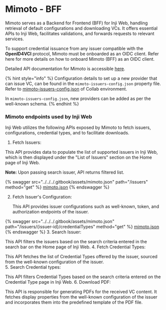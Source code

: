 # Mimoto - BFF

Mimoto serves as a Backend for Frontend (BFF) for Inji Web, handling retrieval of default configurations and downloading VCs. It offers essential APIs to Inji Web, facilitates validations, and forwards requests to relevant services.

To support credential issuance from any issuer compatible with the **OpenID4VCI** protocol, Mimoto must be onboarded as an OIDC client. Refer here for more details on how to onboard Mimoto (BFF) as an OIDC client.

Detailed API documentation for Mimoto is accessible [here](https://mosip.stoplight.io/docs/mimoto).

{% hint style="info" %}
Configuration details to set up a new provider that can issue VC, can be found in the `mimoto-issuers-config.json` property file. Refer to [mimoto-issuers-config.json](https://github.com/mosip/mosip-config/blob/collab-old/mimoto-issuers-config.json) of Collab environment.

In `mimoto-issuers-config.json`, new providers can be added as per the well-known schema.
{% endhint %}

### Mimoto endpoints used by Inji Web

Inji Web utilizes the following APIs exposed by Mimoto to fetch issuers, configurations, credential types, and to facilitate downloads.

1. Fetch Issuers:

This API provides data to populate the list of supported issuers in Inji Web, which is then displayed under the "List of Issuers" section on the Home page of Inji Web.

**Note:** Upon passing search issuer, API returns filtered list.

{% swagger src="../../../.gitbook/assets/mimoto.json" path="/issuers" method="get" %}
[mimoto.json](../../../.gitbook/assets/mimoto.json)
{% endswagger %}

2.  Fetch Issuer's Configuration:

    This API provides issuer configurations such as well-known, token, and authorization endpoints of the issuer.

{% swagger src="../../../.gitbook/assets/mimoto.json" path="/issuers/{issuer-id}/credentialTypes" method="get" %}
[mimoto.json](../../../.gitbook/assets/mimoto.json)
{% endswagger %}
3. Search Issuer:

This API filters the issuers based on the search criteria entered in the search bar on the Home page of Inji Web.
4. Fetch Credential Types:

This API fetches the list of Credential Types offered by the issuer, sourced from the well-known configuration of the issuer.   
5. Search Credential types:

This API filters Credential Types based on the search criteria entered on the Credential Type page in Inji Web.
6. Download PDF:

This API is responsible for generating PDFs for the received VC content. It fetches display properties from the well-known configuration of the issuer and incorporates them into the predefined template of the PDF file.
